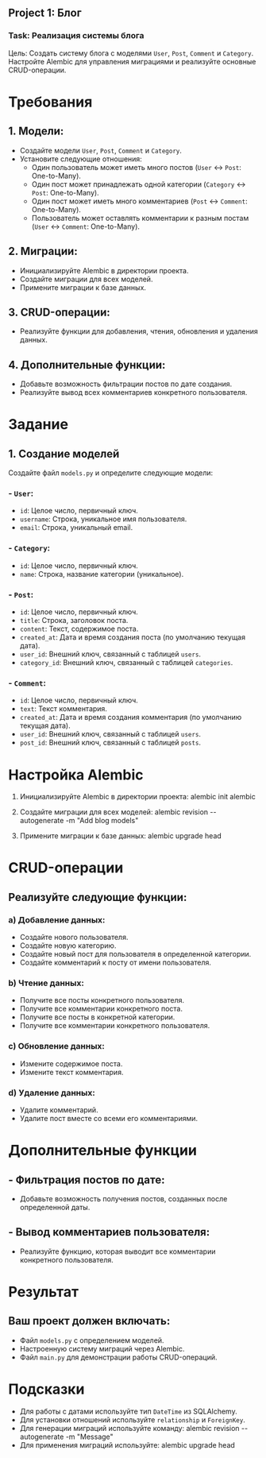 ## Project 1: Блог

### Task: Реализация системы блога

Цель: Создать систему блога с моделями `User`, `Post`, `Comment` и `Category`. Настройте Alembic для управления миграциями и реализуйте основные CRUD-операции.

# Требования

## 1. Модели:
   - Создайте модели `User`, `Post`, `Comment` и `Category`.
   - Установите следующие отношения:
     - Один пользователь может иметь много постов (`User` ↔ `Post`: One-to-Many).
     - Один пост может принадлежать одной категории (`Category` ↔ `Post`: One-to-Many).
     - Один пост может иметь много комментариев (`Post` ↔ `Comment`: One-to-Many).
     - Пользователь может оставлять комментарии к разным постам (`User` ↔ `Comment`: One-to-Many).

## 2. Миграции:
   - Инициализируйте Alembic в директории проекта.
   - Создайте миграции для всех моделей.
   - Примените миграции к базе данных.

## 3. CRUD-операции:
   - Реализуйте функции для добавления, чтения, обновления и удаления данных.

## 4. Дополнительные функции:
   - Добавьте возможность фильтрации постов по дате создания.
   - Реализуйте вывод всех комментариев конкретного пользователя.


# Задание

## 1. Создание моделей

Создайте файл `models.py` и определите следующие модели:

### - `User`:
  - `id`: Целое число, первичный ключ.
  - `username`: Строка, уникальное имя пользователя.
  - `email`: Строка, уникальный email.

### - `Category`:
  - `id`: Целое число, первичный ключ.
  - `name`: Строка, название категории (уникальное).

### - `Post`:
  - `id`: Целое число, первичный ключ.
  - `title`: Строка, заголовок поста.
  - `content`: Текст, содержимое поста.
  - `created_at`: Дата и время создания поста (по умолчанию текущая дата).
  - `user_id`: Внешний ключ, связанный с таблицей `users`.
  - `category_id`: Внешний ключ, связанный с таблицей `categories`.

### - `Comment`:
  - `id`: Целое число, первичный ключ.
  - `text`: Текст комментария.
  - `created_at`: Дата и время создания комментария (по умолчанию текущая дата).
  - `user_id`: Внешний ключ, связанный с таблицей `users`.
  - `post_id`: Внешний ключ, связанный с таблицей `posts`.

# Настройка Alembic

1. Инициализируйте Alembic в директории проекта:
   alembic init alembic

2. Создайте миграции для всех моделей:
   alembic revision --autogenerate -m "Add blog models"

3. Примените миграции к базе данных:
   alembic upgrade head

# CRUD-операции

## Реализуйте следующие функции:

### a) Добавление данных:
- Создайте нового пользователя.
- Создайте новую категорию.
- Создайте новый пост для пользователя в определенной категории.
- Создайте комментарий к посту от имени пользователя.

### b) Чтение данных:
- Получите все посты конкретного пользователя.
- Получите все комментарии конкретного поста.
- Получите все посты в конкретной категории.
- Получите все комментарии конкретного пользователя.

### c) Обновление данных:
- Измените содержимое поста.
- Измените текст комментария.

### d) Удаление данных:
- Удалите комментарий.
- Удалите пост вместе со всеми его комментариями.

# Дополнительные функции

## - Фильтрация постов по дате:
  - Добавьте возможность получения постов, созданных после определенной даты.

## - Вывод комментариев пользователя:
  - Реализуйте функцию, которая выводит все комментарии конкретного пользователя.

# Результат

## Ваш проект должен включать:
- Файл `models.py` с определением моделей.
- Настроенную систему миграций через Alembic.
- Файл `main.py` для демонстрации работы CRUD-операций.

# Подсказки

- Для работы с датами используйте тип `DateTime` из SQLAlchemy.
- Для установки отношений используйте `relationship` и `ForeignKey`.
- Для генерации миграций используйте команду:
   alembic revision --autogenerate -m "Message"
- Для применения миграций используйте:
   alembic upgrade head